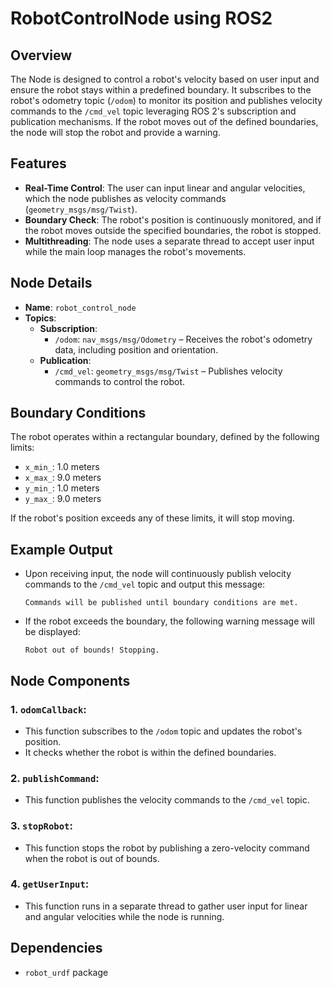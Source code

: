 
# RobotControlNode using ROS2

## Overview

The Node is designed to control a robot's velocity based on user input and ensure the robot stays within a predefined boundary.
It subscribes to the robot's odometry topic (`/odom`) to monitor its position and publishes velocity commands to the `/cmd_vel` topic leveraging ROS 2's subscription and publication mechanisms.
If the robot moves out of the defined boundaries, the node will stop the robot and provide a warning.

## Features

- **Real-Time Control**: The user can input linear and angular velocities, which the node publishes as velocity commands (`geometry_msgs/msg/Twist`).
- **Boundary Check**: The robot's position is continuously monitored, and if the robot moves outside the specified boundaries, the robot is stopped.
- **Multithreading**: The node uses a separate thread to accept user input while the main loop manages the robot's movements.

## Node Details

- **Name**: `robot_control_node`
- **Topics**:
  - **Subscription**:
    - `/odom`: `nav_msgs/msg/Odometry` – Receives the robot's odometry data, including position and orientation.
  - **Publication**:
    - `/cmd_vel`: `geometry_msgs/msg/Twist` – Publishes velocity commands to control the robot.

## Boundary Conditions

The robot operates within a rectangular boundary, defined by the following limits:
- `x_min_`: 1.0 meters
- `x_max_`: 9.0 meters
- `y_min_`: 1.0 meters
- `y_max_`: 9.0 meters

If the robot's position exceeds any of these limits, it will stop moving.

## Example Output

- Upon receiving input, the node will continuously publish velocity commands to the `/cmd_vel` topic and output this message:
  ```
  Commands will be published until boundary conditions are met.
  ```

- If the robot exceeds the boundary, the following warning message will be displayed:
  ```
  Robot out of bounds! Stopping.
  ```

## Node Components

### 1. `odomCallback`:
   - This function subscribes to the `/odom` topic and updates the robot's position.
   - It checks whether the robot is within the defined boundaries.

### 2. `publishCommand`:
   - This function publishes the velocity commands to the `/cmd_vel` topic.

### 3. `stopRobot`:
   - This function stops the robot by publishing a zero-velocity command when the robot is out of bounds.

### 4. `getUserInput`:
   - This function runs in a separate thread to gather user input for linear and angular velocities while the node is running.

## Dependencies
- `robot_urdf` package

